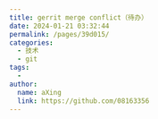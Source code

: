 ```yaml
---
title: gerrit merge conflict（待办）
date: 2024-01-21 03:32:44
permalink: /pages/39d015/
categories:
  - 技术
  - git
tags:
  - 
author: 
  name: aXing
  link: https://github.com/08163356
---
```

